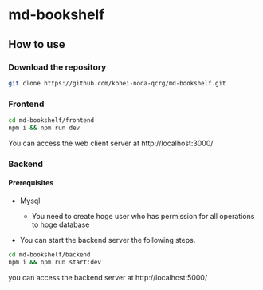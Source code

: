 # md-bookshelf

## How to use

### Download the repository
```sh
git clone https://github.com/kohei-noda-qcrg/md-bookshelf.git
```
### Frontend
```sh
cd md-bookshelf/frontend
npm i && npm run dev
```
You can access the web client server at http://localhost:3000/  

### Backend
#### Prerequisites
- Mysql
  - You need to create hoge user who has permission for all operations to hoge database

- You can start the backend server the following steps.
```sh
cd md-bookshelf/backend
npm i && npm run start:dev
```
you can access the backend server at http://localhost:5000/

